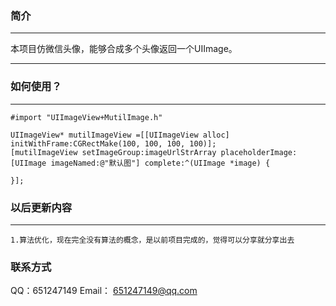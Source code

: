 ### 简介
---
本项目仿微信头像，能够合成多个头像返回一个UIImage。
 

----


### 如何使用？

----

	#import "UIImageView+MutilImage.h"
	
	UIImageView* mutilImageView =[[UIImageView alloc] initWithFrame:CGRectMake(100, 100, 100, 100)];
    [mutilImageView setImageGroup:imageUrlStrArray placeholderImage:[UIImage imageNamed:@"默认图"] complete:^(UIImage *image) {
        
    }];
	


### 以后更新内容
---

	1.算法优化，现在完全没有算法的概念，是以前项目完成的，觉得可以分享就分享出去
	
	
### 联系方式

QQ：651247149
Email： 651247149@qq.com





